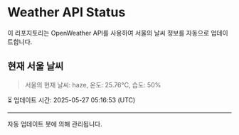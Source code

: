 
# Weather API Status

이 리포지토리는 OpenWeather API를 사용하여 서울의 날씨 정보를 자동으로 업데이트합니다.

## 현재 서울 날씨
> 서울의 현재 날씨: haze, 온도: 25.76°C, 습도: 50%

⏳ 업데이트 시간: 2025-05-27 05:16:53 (UTC)

---
자동 업데이트 봇에 의해 관리됩니다.
